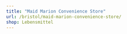 ```yaml
---
title: "Maid Marion Convenience Store"
url: /bristol/maid-marion-convenience-store/
shop: Lebensmittel
---
```

